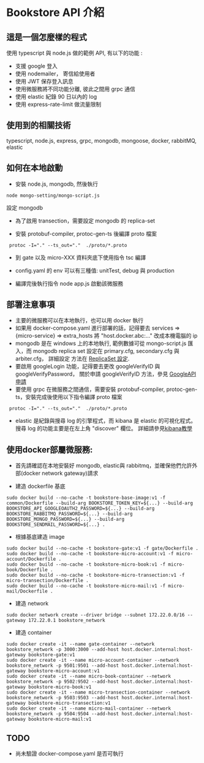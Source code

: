 # Bookstore API 介紹

## 這是一個怎麼樣的程式
  使用 typescript 與 node.js 做的範例 API, 有以下的功能 :
 * 支援 google 登入
 * 使用 nodemailer， 寄信給使用者
 * 使用 JWT 保存登入訊息
 * 使用微服務將不同功能分離, 彼此之間用 grpc 通信
 * 使用 elastic 紀錄 90 日以內的 log
 * 使用 express-rate-limit 做流量限制

## 使用到的相關技術
  typescript, node.js, express, grpc, mongodb, mongoose, docker, rabbitMQ, elastic
  
## 如何在本地啟動

+ 安裝 node.js, mongodb, 然後執行 

```
node mongo-setting/mongo-script.js 
```

設定 mongodb

+ 為了啟用 transection，需要設定 mongodb 的 replica-set

+ 安裝 protobuf-compiler, protoc-gen-ts 後編譯 proto 檔案

 ```
  protoc -I="." --ts_out="."  ./proto/*.proto
```

+ 到 gate 以及 micro-XXX 資料夾底下使用指令 tsc 編譯

+ config.yaml 的 env 可以有三種值: unitTest, debug 與 production

+ 編譯完後執行指令 node app.js 啟動該微服務

## 部署注意事項
 * 主要的微服務可以在本地執行，也可以用 docker 執行
 * 如果用 docker-compose.yaml 進行部署的話，記得要去 services => {micro-service} => extra_hosts 將 "host.docker.abc:..." 改成本機電腦的 ip
 * mongodb 是在 windows 上的本地執行, 範例數據可從 mongo-script.js 匯入，而
 mongodb replica set 設定在 primary.cfg, secondary.cfg 與 arbiter.cfg， 詳細設定
方法在 [ReplicaSet 設定](https://aspnetmars.blogspot.com/2019/04/windows-mongodb-replica-set-sharding.html).
 * 要啟用 googleLogin 功能，記得要去更改 googleVerifyID 與 googleVerifyPassword，
 關於申請 googleVerifyID 方法，參見 [GoogleAPI申請](https://blog.hungwin.com.tw/aspnet-google-login/)
 * 要使用 grpc 在微服務之間通信，需要安裝  protobuf-compiler, protoc-gen-ts，安裝完成後使用以下指令編譯 proto 檔案

 ```
  protoc -I="." --ts_out="."  ./proto/*.proto
```

 * elastic 是紀錄與搜尋 log 的引擎程式，而 kibana 是 elastic 的可視化程式。搜尋 log 的功能主要是在左上角 "discover" 欄位。
   詳細請參見[kibana教學](https://medium.com/%E7%A8%8B%E5%BC%8F%E4%B9%BE%E8%B2%A8/elk-%E6%95%99%E5%AD%B8%E8%88%87%E4%BB%8B%E7%B4%B9-c54af6f06e61)

## 使用docker部屬微服務:

+ 首先請確認在本地安裝好 mongodb, elastic與 rabbitmq，並確保他們允許外部(docker network gateway)請求

+ 建造 dockerfile 基底
```
sudo docker build --no-cache -t bookstore-base-image:v1 -f common/Dockerfile --build-arg BOOKSTORE_TOKEN_KEY=${...} --build-arg BOOKSTORE_API_GOOGLEOAUTH2_PASSWORD=${...} --build-arg BOOKSTORE_RABBITMQ_PASSWORD=${...} --build-arg BOOKSTORE_MONGO_PASSWORD=${...} --build-arg BOOKSTORE_SENDMAIL_PASSWORD=${...} .
```

+ 根據基底建造 image
```
sudo docker build --no-cache -t bookstore-gate:v1 -f gate/Dockerfile .
sudo docker build --no-cache -t bookstore-micro-account:v1 -f micro-account/Dockerfile .
sudo docker build --no-cache -t bookstore-micro-book:v1 -f micro-book/Dockerfile .
sudo docker build --no-cache -t bookstore-micro-transection:v1 -f micro-transection/Dockerfile .
sudo docker build --no-cache -t bookstore-micro-mail:v1 -f micro-mail/Dockerfile .
```

+ 建造 network
```
sudo docker network create --driver bridge --subnet 172.22.0.0/16 --gateway 172.22.0.1 bookstore_network 
```

+ 建造 container 
```
sudo docker create -it --name gate-container --network bookstore_network -p 3000:3000 --add-host host.docker.internal:host-gateway bookstore-gate:v1
sudo docker create -it --name micro-account-container --network bookstore_network -p 9501:9501 --add-host host.docker.internal:host-gateway bookstore-micro-account:v1
sudo docker create -it --name micro-book-container --network bookstore_network -p 9502:9502 --add-host host.docker.internal:host-gateway bookstore-micro-book:v1
sudo docker create -it --name micro-transection-container --network bookstore_network -p 9503:9503 --add-host host.docker.internal:host-gateway bookstore-micro-transection:v1
sudo docker create -it --name micro-mail-container --network bookstore_network -p 9504:9504 --add-host host.docker.internal:host-gateway bookstore-micro-mail:v1
```

## TODO

+ 尚未驗證 docker-compose.yaml 是否可執行